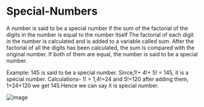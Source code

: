 # Special-Numbers
A number is said to be a special number if the sum of the factorial of the digits in the number is equal to the number itself
The factorial of each digit in the number is calculated and is added to a variable called sum. After the factorial of all the digits has been calculated, the sum is compared with the original number. If both of them are equal, the number is said to be a special number.

Example: 145 is said to be a special number. Since,1!+ 4!+ 5! = 145, it is a special number. Calculations- 1! = 1,4!=24 and 5!=120 after adding them, 1+24+120 we get 145.Hence we can say it is special number.

![image](https://github.com/Omjadhav13/Special-Numbers/assets/74755805/48b1adbe-091c-4996-ba66-b0586a3ddc33)
